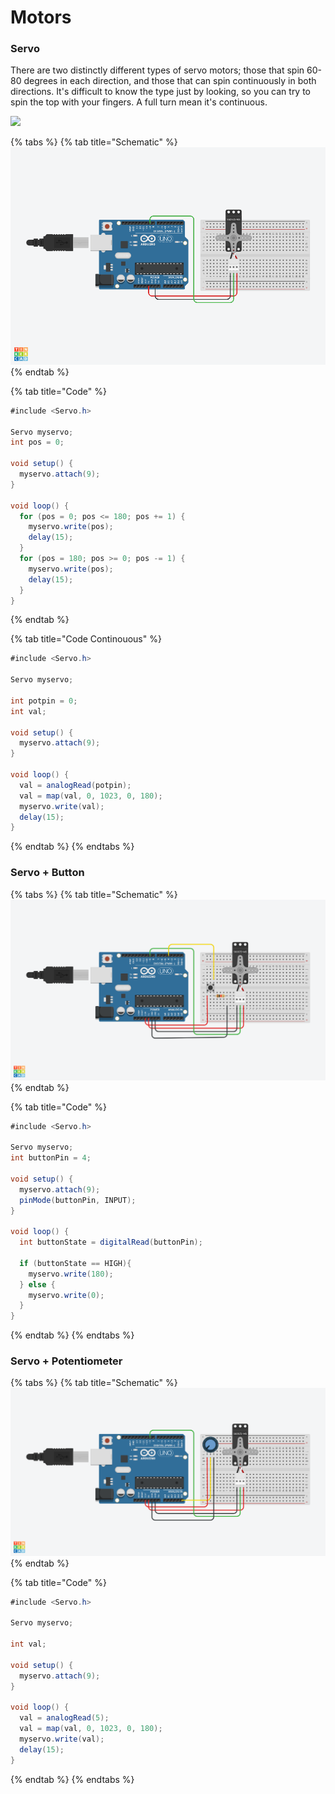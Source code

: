 # Motors

### Servo

There are two distinctly different types of servo motors; those that spin 60-80 degrees in each direction, and those that can spin continuously in both directions. It's difficult to know the type just by looking, so you can try to spin the top with your fingers. A full turn mean it's continuous.

![](https://cdn-shop.adafruit.com/970x728/154-03.jpg)

{% tabs %}
{% tab title="Schematic" %}
![](../../.gitbook/assets/servo.png)
{% endtab %}

{% tab title="Code" %}
```csharp
#include <Servo.h>

Servo myservo;
int pos = 0;

void setup() {
  myservo.attach(9);
}

void loop() {
  for (pos = 0; pos <= 180; pos += 1) {
    myservo.write(pos);
    delay(15);
  }
  for (pos = 180; pos >= 0; pos -= 1) {
    myservo.write(pos);
    delay(15);
  }
}
```
{% endtab %}

{% tab title="Code Continouous" %}
```csharp
#include <Servo.h>

Servo myservo;

int potpin = 0;
int val;

void setup() {
  myservo.attach(9);
}

void loop() {
  val = analogRead(potpin);
  val = map(val, 0, 1023, 0, 180);
  myservo.write(val);
  delay(15);
}
```
{% endtab %}
{% endtabs %}

### Servo + Button

{% tabs %}
{% tab title="Schematic" %}
![](../../.gitbook/assets/servo-button.png)
{% endtab %}

{% tab title="Code" %}
```csharp
#include <Servo.h>

Servo myservo;
int buttonPin = 4;

void setup() {
  myservo.attach(9);
  pinMode(buttonPin, INPUT);
}

void loop() {
  int buttonState = digitalRead(buttonPin);
  
  if (buttonState == HIGH){
    myservo.write(180);
  } else {
    myservo.write(0);
  }
}
```
{% endtab %}
{% endtabs %}

### Servo + Potentiometer

{% tabs %}
{% tab title="Schematic" %}
![](../../.gitbook/assets/servo-potentiometer.png)
{% endtab %}

{% tab title="Code" %}
```csharp
#include <Servo.h>

Servo myservo;

int val;

void setup() {
  myservo.attach(9);
}

void loop() {
  val = analogRead(5);
  val = map(val, 0, 1023, 0, 180);
  myservo.write(val); 
  delay(15);
}
```
{% endtab %}
{% endtabs %}

